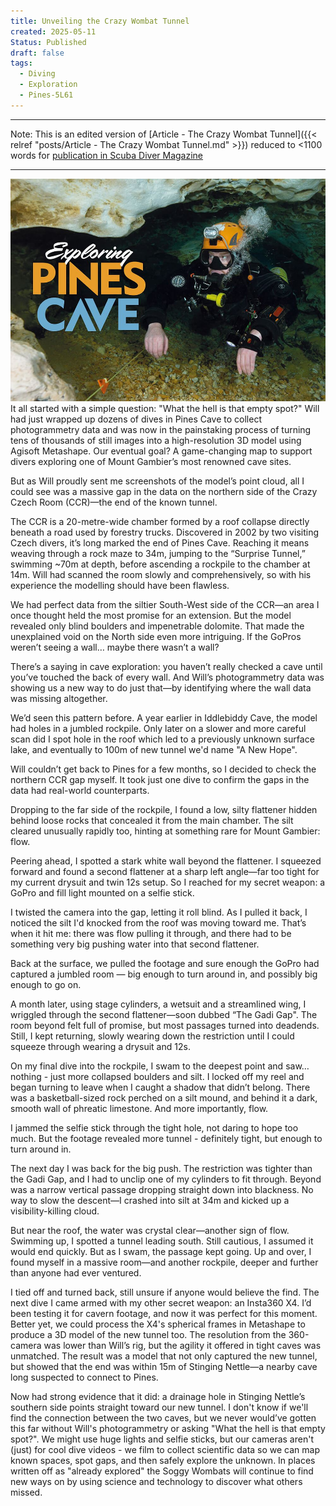 ```yaml
---
title: Unveiling the Crazy Wombat Tunnel
created: 2025-05-11
Status: Published
draft: false
tags:
  - Diving
  - Exploration
  - Pines-5L61
---
```

---
Note: This is an edited version of [Article - The Crazy Wombat Tunnel]({{< relref "posts/Article - The Crazy Wombat Tunnel.md" >}}) reduced to <1100 words for [publication in Scuba Diver Magazine](https://app.scubadivermag.com/issues/scuba-diver-anz-85/exploring-pines-cave)

---
![Scubadivermah Pinesarticle Cover](/images/scubadivermah-pinesarticle-cover.jpg)
It all started with a simple question: "What the hell is that empty spot?" Will had just wrapped up dozens of dives in Pines Cave to collect photogrammetry data and was now in the painstaking process of turning tens of thousands of still images into a high-resolution 3D model using Agisoft Metashape. Our eventual goal? A game-changing map to support divers exploring one of Mount Gambier’s most renowned cave sites.

But as Will proudly sent me screenshots of the model’s point cloud, all I could see was a massive gap in the data on the northern side of the Crazy Czech Room (CCR)—the end of the known tunnel.

The CCR is a 20-metre-wide chamber formed by a roof collapse directly beneath a road used by forestry trucks. Discovered in 2002 by two visiting Czech divers, it’s long marked the end of Pines Cave. Reaching it means weaving through a rock maze to 34m, jumping to the “Surprise Tunnel,” swimming ~70m at depth, before ascending a rockpile to the chamber at 14m. Will had scanned the room slowly and comprehensively, so with his experience the modelling should have been flawless.

We had perfect data from the siltier South-West side of the CCR—an area I once thought held the most promise for an extension. But the model revealed only blind boulders and impenetrable dolomite. That made the unexplained void on the North side even more intriguing. If the GoPros weren’t seeing a wall… maybe there wasn’t a wall?

There’s a saying in cave exploration: you haven’t really checked a cave until you’ve touched the back of every wall. And Will’s photogrammetry data was showing us a new way to do just that—by identifying where the wall data was missing altogether.

We’d seen this pattern before. A year earlier in Iddlebiddy Cave, the model had holes in a jumbled rockpile. Only later on a slower and more careful scan did I spot hole in the roof which led to a previously unknown surface lake, and eventually to 100m of new tunnel we'd name "A New Hope".

Will couldn’t get back to Pines for a few months, so I decided to check the northern CCR gap myself. It took just one dive to confirm the gaps in the data had real-world counterparts.

Dropping to the far side of the rockpile, I found a low, silty flattener hidden behind loose rocks that concealed it from the main chamber. The silt cleared unusually rapidly too, hinting at something rare for Mount Gambier: flow.

Peering ahead, I spotted a stark white wall beyond the flattener. I squeezed forward and found a second flattener at a sharp left angle—far too tight for my current drysuit and twin 12s setup. So I reached for my secret weapon: a GoPro and fill light mounted on a selfie stick.

I twisted the camera into the gap, letting it roll blind. As I pulled it back, I noticed the silt I'd knocked from the roof was moving toward me. That’s when it hit me: there was flow pulling it through, and there had to be something very big pushing water into that second flattener.

Back at the surface, we pulled the footage and sure enough the GoPro had captured a jumbled room — big enough to turn around in, and possibly big enough to go on.

A month later, using stage cylinders, a wetsuit and a streamlined wing, I wriggled through the second flattener—soon dubbed “The Gadi Gap". The room beyond felt full of promise, but most passages turned into deadends. Still, I kept returning, slowly wearing down the restriction until I could squeeze through wearing a drysuit and 12s.

On my final dive into the rockpile, I swam to the deepest point and saw… nothing - just more collapsed boulders and silt. I locked off my reel and began turning to leave when I caught a shadow that didn’t belong. There was a basketball-sized rock perched on a silt mound, and behind it a dark, smooth wall of phreatic limestone. And more importantly, flow.

I jammed the selfie stick through the tight hole, not daring to hope too much. But the footage revealed more tunnel - definitely tight, but enough to turn around in.

The next day I was back for the big push. The restriction was tighter than the Gadi Gap, and I had to unclip one of my cylinders to fit through. Beyond was a narrow vertical passage dropping straight down into blackness. No way to slow the descent—I crashed into silt at 34m and kicked up a visibility-killing cloud.

But near the roof, the water was crystal clear—another sign of flow. Swimming up, I spotted a tunnel leading south. Still cautious, I assumed it would end quickly. But as I swam, the passage kept going. Up and over, I found myself in a massive room—and another rockpile, deeper and further than anyone had ever ventured.

I tied off and turned back, still unsure if anyone would believe the find. The next dive I came armed with my other secret weapon: an Insta360 X4. I’d been testing it for cavern footage, and now it was perfect for this moment. Better yet, we could process the X4's spherical frames in Metashape to produce a 3D model of the new tunnel too. The resolution from the 360-camera was lower than Will’s rig, but the agility it offered in tight caves was unmatched. The result was a model that not only captured the new tunnel, but showed that the end was within 15m of Stinging Nettle—a nearby cave long suspected to connect to Pines.

Now had strong evidence that it did: a drainage hole in Stinging Nettle’s southern side points straight toward our new tunnel. I don't know if we'll find the connection between the two caves, but we never would’ve gotten this far without Will's photogrammetry or asking "What the hell is that empty spot?". We might use huge lights and selfie sticks, but our cameras aren't (just) for cool dive videos - we film to collect scientific data so we can map known spaces, spot gaps, and then safely explore the unknown. In places written off as "already explored" the Soggy Wombats will continue to find new ways on by using science and technology to discover what others missed.